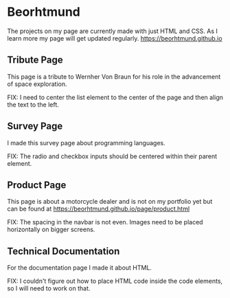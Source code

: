 # Beorhtmund
The projects on my page are currently made with just HTML and CSS. As I learn more my page will get updated regularly.
https://beorhtmund.github.io

## Tribute Page
This page is a tribute to Wernher Von Braun for his role in the advancement of space exploration.

FIX: I need to center the list element to the center of the page and then align the text to the left.

## Survey Page
I made this survey page about programming languages.

FIX: The radio and checkbox inputs should be centered within their parent element.

## Product Page
This page is about a motorcycle dealer and is not on my portfolio yet but can be found at https://beorhtmund.github.io/page/product.html

FIX: The spacing in the navbar is not even. Images need to be placed horizontally on bigger screens.

## Technical Documentation
For the documentation page I made it about HTML.

FIX: I couldn't figure out how to place HTML code inside the code elements, so I will need to work on that.

